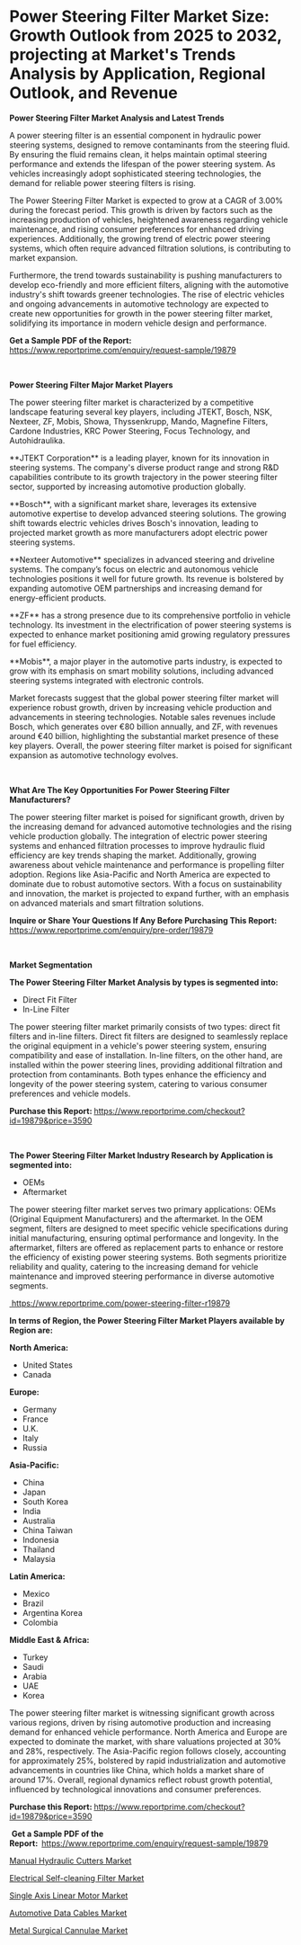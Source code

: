 <p><h1>Power Steering Filter Market Size: Growth Outlook from 2025 to 2032, projecting at Market's Trends Analysis by Application, Regional Outlook, and Revenue</h1></p><p><strong>Power Steering Filter Market Analysis and Latest Trends</strong></p>
<p><p>A power steering filter is an essential component in hydraulic power steering systems, designed to remove contaminants from the steering fluid. By ensuring the fluid remains clean, it helps maintain optimal steering performance and extends the lifespan of the power steering system. As vehicles increasingly adopt sophisticated steering technologies, the demand for reliable power steering filters is rising.</p><p>The Power Steering Filter Market is expected to grow at a CAGR of 3.00% during the forecast period. This growth is driven by factors such as the increasing production of vehicles, heightened awareness regarding vehicle maintenance, and rising consumer preferences for enhanced driving experiences. Additionally, the growing trend of electric power steering systems, which often require advanced filtration solutions, is contributing to market expansion. </p><p>Furthermore, the trend towards sustainability is pushing manufacturers to develop eco-friendly and more efficient filters, aligning with the automotive industry's shift towards greener technologies. The rise of electric vehicles and ongoing advancements in automotive technology are expected to create new opportunities for growth in the power steering filter market, solidifying its importance in modern vehicle design and performance.</p></p>
<p><strong>Get a Sample PDF of the Report:&nbsp;</strong> <a href="https://www.reportprime.com/enquiry/request-sample/19879?utm_campaign=1110&utm_medium=2&utm_source=Github&utm_content=ia&utm_term=24032025&utm_id=power-steering-filter">https://www.reportprime.com/enquiry/request-sample/19879</a></p>
<p>&nbsp;</p>
<p><strong>Power Steering Filter Major Market Players</strong></p>
<p><p>The power steering filter market is characterized by a competitive landscape featuring several key players, including JTEKT, Bosch, NSK, Nexteer, ZF, Mobis, Showa, Thyssenkrupp, Mando, Magnefine Filters, Cardone Industries, KRC Power Steering, Focus Technology, and Autohidraulika. </p><p>**JTEKT Corporation** is a leading player, known for its innovation in steering systems. The company's diverse product range and strong R&D capabilities contribute to its growth trajectory in the power steering filter sector, supported by increasing automotive production globally.</p><p>**Bosch**, with a significant market share, leverages its extensive automotive expertise to develop advanced steering solutions. The growing shift towards electric vehicles drives Bosch's innovation, leading to projected market growth as more manufacturers adopt electric power steering systems.</p><p>**Nexteer Automotive** specializes in advanced steering and driveline systems. The company’s focus on electric and autonomous vehicle technologies positions it well for future growth. Its revenue is bolstered by expanding automotive OEM partnerships and increasing demand for energy-efficient products.</p><p>**ZF** has a strong presence due to its comprehensive portfolio in vehicle technology. Its investment in the electrification of power steering systems is expected to enhance market positioning amid growing regulatory pressures for fuel efficiency.</p><p>**Mobis**, a major player in the automotive parts industry, is expected to grow with its emphasis on smart mobility solutions, including advanced steering systems integrated with electronic controls.</p><p>Market forecasts suggest that the global power steering filter market will experience robust growth, driven by increasing vehicle production and advancements in steering technologies. Notable sales revenues include Bosch, which generates over €80 billion annually, and ZF, with revenues around €40 billion, highlighting the substantial market presence of these key players. Overall, the power steering filter market is poised for significant expansion as automotive technology evolves.</p></p>
<p>&nbsp;</p>
<p><strong>What Are The Key Opportunities For Power Steering Filter Manufacturers?</strong></p>
<p><p>The power steering filter market is poised for significant growth, driven by the increasing demand for advanced automotive technologies and the rising vehicle production globally. The integration of electric power steering systems and enhanced filtration processes to improve hydraulic fluid efficiency are key trends shaping the market. Additionally, growing awareness about vehicle maintenance and performance is propelling filter adoption. Regions like Asia-Pacific and North America are expected to dominate due to robust automotive sectors. With a focus on sustainability and innovation, the market is projected to expand further, with an emphasis on advanced materials and smart filtration solutions.</p></p>
<p><strong>Inquire or Share Your Questions If Any Before Purchasing This Report:</strong> <a href="https://www.reportprime.com/enquiry/pre-order/19879?utm_campaign=1110&utm_medium=2&utm_source=Github&utm_content=ia&utm_term=24032025&utm_id=power-steering-filter">https://www.reportprime.com/enquiry/pre-order/19879</a></p>
<p>&nbsp;</p>
<p><strong>Market Segmentation</strong></p>
<p><strong>The Power Steering Filter Market Analysis by types is segmented into:</strong></p>
<p><ul><li>Direct Fit Filter</li><li>In-Line Filter</li></ul></p>
<p><p>The power steering filter market primarily consists of two types: direct fit filters and in-line filters. Direct fit filters are designed to seamlessly replace the original equipment in a vehicle's power steering system, ensuring compatibility and ease of installation. In-line filters, on the other hand, are installed within the power steering lines, providing additional filtration and protection from contaminants. Both types enhance the efficiency and longevity of the power steering system, catering to various consumer preferences and vehicle models.</p></p>
<p><strong>Purchase this Report:&nbsp;</strong><a href="https://www.reportprime.com/checkout?id=19879&price=3590&utm_campaign=1110&utm_medium=2&utm_source=Github&utm_content=ia&utm_term=24032025&utm_id=power-steering-filter">https://www.reportprime.com/checkout?id=19879&price=3590</a></p>
<p>&nbsp;</p>
<p><strong>The Power Steering Filter Market Industry Research by Application is segmented into:</strong></p>
<p><ul><li>OEMs</li><li>Aftermarket</li></ul></p>
<p><p>The power steering filter market serves two primary applications: OEMs (Original Equipment Manufacturers) and the aftermarket. In the OEM segment, filters are designed to meet specific vehicle specifications during initial manufacturing, ensuring optimal performance and longevity. In the aftermarket, filters are offered as replacement parts to enhance or restore the efficiency of existing power steering systems. Both segments prioritize reliability and quality, catering to the increasing demand for vehicle maintenance and improved steering performance in diverse automotive segments.</p></p>
<p><a href="https://www.reportprime.com/power-steering-filter-r19879?utm_campaign=1110&utm_medium=2&utm_source=Github&utm_content=ia&utm_term=24032025&utm_id=power-steering-filter">&nbsp;https://www.reportprime.com/power-steering-filter-r19879</a></p>
<p><strong>In terms of Region, the Power Steering Filter Market Players available by Region are:</strong></p>
<p>
    <p> <strong> North America: </strong>
        <ul>
            <li>United States</li>
            <li>Canada</li>
        </ul>
        </p> 
    <p> <strong> Europe: </strong>
        <ul>
            <li>Germany</li>
            <li>France</li>
            <li>U.K.</li>
            <li>Italy</li>
            <li>Russia</li>
        </ul>
        </p> 
    <p> <strong> Asia-Pacific: </strong>
        <ul>
            <li>China</li>
            <li>Japan</li>
            <li>South Korea</li>
            <li>India</li>
            <li>Australia</li>
            <li>China Taiwan</li>
            <li>Indonesia</li>
            <li>Thailand</li>
            <li>Malaysia</li>
        </ul>
        </p> 
    <p> <strong> Latin America: </strong>
        <ul>
            <li>Mexico</li>
            <li>Brazil</li>
            <li>Argentina Korea</li>
            <li>Colombia</li>
        </ul>
        </p> 
    <p> <strong> Middle East & Africa: </strong>
        <ul>
            <li>Turkey</li>
            <li>Saudi</li>
            <li>Arabia</li>
            <li>UAE</li>
            <li>Korea</li>
        </ul>
    </p>
    </p>
<p><p>The power steering filter market is witnessing significant growth across various regions, driven by rising automotive production and increasing demand for enhanced vehicle performance. North America and Europe are expected to dominate the market, with share valuations projected at 30% and 28%, respectively. The Asia-Pacific region follows closely, accounting for approximately 25%, bolstered by rapid industrialization and automotive advancements in countries like China, which holds a market share of around 17%. Overall, regional dynamics reflect robust growth potential, influenced by technological innovations and consumer preferences.</p></p>
<p><strong>Purchase this Report: </strong><a href="https://www.reportprime.com/checkout?id=19879&price=3590&utm_campaign=1110&utm_medium=2&utm_source=Github&utm_content=ia&utm_term=24032025&utm_id=power-steering-filter">https://www.reportprime.com/checkout?id=19879&price=3590</a></p>
<p>&nbsp;<strong>Get a Sample PDF of the Report:&nbsp;&nbsp;</strong><a href="https://www.reportprime.com/enquiry/request-sample/19879?utm_campaign=1110&utm_medium=2&utm_source=Github&utm_content=ia&utm_term=24032025&utm_id=power-steering-filter">https://www.reportprime.com/enquiry/request-sample/19879</a></p>
<p><strong></strong></p>
<p><p><a href="https://github.com/romeoacuffap/Market-Research-Report-List-1/blob/main/manual-hydraulic-cutters-market.md?utm_campaign=1110&utm_medium=2&utm_source=Github&utm_content=ia&utm_term=24032025&utm_id=power-steering-filter">Manual Hydraulic Cutters Market</a></p><p><a href="https://github.com/kelttnandan9/Market-Research-Report-List-1/blob/main/electrical-self-cleaning-filter-market.md?utm_campaign=1110&utm_medium=2&utm_source=Github&utm_content=ia&utm_term=24032025&utm_id=power-steering-filter">Electrical Self-cleaning Filter Market</a></p><p><a href="https://github.com/borsiflorsfa/Market-Research-Report-List-1/blob/main/single-axis-linear-motor-market.md?utm_campaign=1110&utm_medium=2&utm_source=Github&utm_content=ia&utm_term=24032025&utm_id=power-steering-filter">Single Axis Linear Motor Market</a></p><p><a href="https://github.com/prumrupear/Market-Research-Report-List-1/blob/main/automotive-data-cables-market.md?utm_campaign=1110&utm_medium=2&utm_source=Github&utm_content=ia&utm_term=24032025&utm_id=power-steering-filter">Automotive Data Cables Market</a></p><p><a href="https://github.com/goreabeeran/Market-Research-Report-List-1/blob/main/metal-surgical-cannulae-market.md?utm_campaign=1110&utm_medium=2&utm_source=Github&utm_content=ia&utm_term=24032025&utm_id=power-steering-filter">Metal Surgical Cannulae Market</a></p></p>